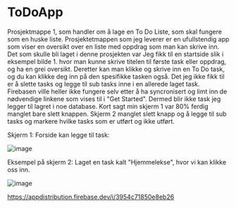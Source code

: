 # ToDoApp

Prosjektmappe 1, som handler om å lage en To Do Liste, som skal fungere som en huske liste. Prosjektetmappen som jeg leverer er en ufullstendig app som viser en oversikt over en liste med oppdrag som man kan skrive inn. Det som skulle bli laget i denne prosjekten var Jeg fikk til en startside slik i eksempel bilde 1. hvor man kunne skrive titelen til første task eller oppdrag, og ha en grei oversikt. Deretter kan man klikke og skrive inn en To Do task, og du kan klikke deg inn på den spesifikke tasken også. Det jeg ikke fikk til er å slette tasks og legge til sub tasks inne i en allerede laget task. Firebasen ville heller ikke fungere selv etter å ha syncronisert og limt inn de nødvendige linkene som vises til i "Get Started". Dermed blir ikke task jeg legger til lagret i noe database. Kort sagt min skjerm 1 var 80% ferdig manglet bare slett knappen. Skjerm 2 manglet slett knapp og å legge til sub tasks og markere hvilke tasks som er utført og ikke utført.

Skjerm 1:
Forside kan legge til task:

![image](https://user-images.githubusercontent.com/77720622/114768506-3b7b5f00-9d69-11eb-826d-7bf9d6a6561a.png)

Eksempel på skjerm 2:
Laget en task kalt "Hjemmelekse", hvor vi kan klikke oss inn.

![image](https://user-images.githubusercontent.com/77720622/114768689-839a8180-9d69-11eb-8869-ab3819a4e339.png)


https://appdistribution.firebase.dev/i/3954c71850e8eb26
